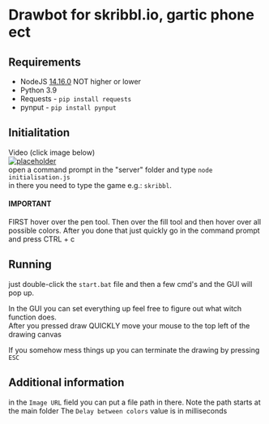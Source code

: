 # Drawbot for skribbl.io, gartic phone ect

## Requirements
+ NodeJS [14.16.0](https://nodejs.org/download/release/v14.16.0) NOT higher or lower
+ Python 3.9
+ Requests - `pip install requests`
+ pynput - `pip install pynput`

## Initialitation
Video (click image below)\
[![placeholder](https://img.youtube.com/vi/L3-oa-rd4gA/0.jpg)](https://youtu.be/L3-oa-rd4gA) \
 open a command prompt in the "server" folder and type `node initialisation.js`\
 in there you need to type the game e.g.: `skribbl`. 
#### IMPORTANT 
 FIRST hover over the pen tool.
 Then over the fill tool
 and then hover over all possible colors.
 After you done that just quickly go in the command prompt and press CTRL + c



## Running
just double-click the `start.bat` file and then a few cmd's and the GUI will pop up. 

In the GUI you can set everything up feel free to figure out what witch function does. \
After you pressed draw QUICKLY move your mouse to the top left of the drawing canvas

If you somehow mess things up you can terminate the drawing by pressing `ESC`

## Additional information
in the `Image URL` field you can put a file path in there. Note the path starts at the main folder
The `Delay between colors` value is in milliseconds
